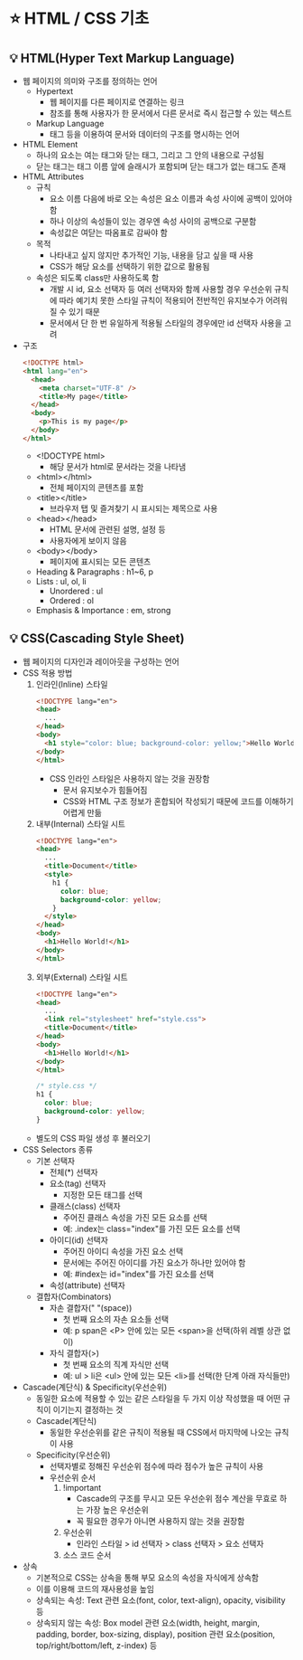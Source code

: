 # ⭐ HTML / CSS 기초

## 💡 HTML(Hyper Text Markup Language)

- 웹 페이지의 의미와 구조를 정의하는 언어
  - Hypertext
    - 웹 페이지를 다른 페이지로 연결하는 링크
    - 참조를 통해 사용자가 한 문서에서 다른 문서로 즉시 접근할 수 있는 텍스트
  - Markup Language
    - 태그 등을 이용하여 문서와 데이터의 구조를 명시하는 언어
- HTML Element
  - 하나의 요소는 여는 태그와 닫는 태그, 그리고 그 안의 내용으로 구성됨
  - 닫는 태그는 태그 이름 앞에 슬래시가 포함되며 닫는 태그가 없는 태그도 존재
- HTML Attributes
  - 규칙
    - 요소 이름 다음에 바로 오는 속성은 요소 이름과 속성 사이에 공백이 있어야 함
    - 하나 이상의 속성들이 있는 경우엔 속성 사이의 공백으로 구분함
    - 속성값은 여닫는 따옴표로 감싸야 함
  - 목적
    - 나타내고 싶지 않지만 추가적인 기능, 내용을 담고 싶을 때 사용
    - CSS가 해당 요소를 선택하기 위한 값으로 활용됨
  - 속성은 되도록 class만 사용하도록 함
    - 개발 시 id, 요소 선택자 등 여러 선택자와 함께 사용할 경우 우선순위 규칙에 따라 예기치 못한 스타일 규칙이 적용되어 전반적인 유지보수가 어려워질 수 있기 때문
    - 문서에서 단 한 번 유일하게 적용될 스타일의 경우에만 id 선택자 사용을 고려
- 구조
  ```html
  <!DOCTYPE html>
  <html lang="en">
    <head>
      <meta charset="UTF-8" />
      <title>My page</title>
    </head>
    <body>
      <p>This is my page</p>
    </body>
  </html>
  ```
  - \<!DOCTYPE html>
    - 해당 문서가 html로 문서라는 것을 나타냄
  - \<html>\</html>
    - 전체 페이지의 콘텐츠를 포함
  - \<title>\</title>
    - 브라우저 탭 및 즐겨찾기 시 표시되는 제목으로 사용
  - \<head>\</head>
    - HTML 문서에 관련된 설명, 설정 등
    - 사용자에게 보이지 않음
  - \<body>\</body>
    - 페이지에 표시되는 모든 콘텐츠
  - Heading & Paragraphs : h1~6, p
  - Lists : ul, ol, li
    - Unordered : ul
    - Ordered : ol
  - Emphasis & Importance : em, strong

## 💡 CSS(Cascading Style Sheet)

- 웹 페이지의 디자인과 레이아웃을 구성하는 언어
- CSS 적용 방법
  1. 인라인(Inline) 스타일
     ```html
     <!DOCTYPE lang="en">
     <head>
       ...
     </head>
     <body>
       <h1 style="color: blue; background-color: yellow;">Hello World!</h1>
     </body>
     </html>
     ```
     - CSS 인라인 스타일은 사용하지 않는 것을 권장함
       - 문서 유지보수가 힘들어짐
       - CSS와 HTML 구조 정보가 혼합되어 작성되기 때문에 코드를 이해하기 어렵게 만듦
  2. 내부(Internal) 스타일 시트
     ```html
     <!DOCTYPE lang="en">
     <head>
       ...
       <title>Document</title>
       <style>
         h1 {
           color: blue;
           background-color: yellow;
         }
       </style>
     </head>
     <body>
       <h1>Hello World!</h1>
     </body>
     </html>
     ```
  3. 외부(External) 스타일 시트
     ```html
     <!DOCTYPE lang="en">
     <head>
       ...
       <link rel="stylesheet" href="style.css">
       <title>Document</title>
     </head>
     <body>
       <h1>Hello World!</h1>
     </body>
     </html>
     ```
     ```css
     /* style.css */
     h1 {
       color: blue;
       background-color: yellow;
     }
     ```
  - 별도의 CSS 파일 생성 후 불러오기
- CSS Selectors 종류
  - 기본 선택자
    - 전체(\*) 선택자
    - 요소(tag) 선택자
      - 지정한 모든 태그를 선택
    - 클래스(class) 선택자
      - 주어진 클래스 속성을 가진 모든 요소를 선택
      - 예: .index는 class="index"를 가진 모든 요소를 선택
    - 아이디(id) 선택자
      - 주어진 아이디 속성을 가진 요소 선택
      - 문서에는 주어진 아이디를 가진 요소가 하나만 있어야 함
      - 예: #index는 id="index"를 가진 요소를 선택
    - 속성(attribute) 선택자
  - 결합자(Combinators)
    - 자손 결합자(" "(space))
      - 첫 번째 요소의 자손 요소들 선택
      - 예: p span은 \<P> 안에 있는 모든 \<span>을 선택(하위 레벨 상관 없이)
    - 자식 결합자(>)
      - 첫 번째 요소의 직계 자식만 선택
      - 예: ul > li은 \<ul> 안에 있는 모든 \<li>를 선택(한 단계 아래 자식들만)
- Cascade(계단식) & Specificity(우선순위)
  - 동일한 요소에 적용할 수 있는 같은 스타일을 두 가지 이상 작성했을 때 어떤 규칙이 이기는지 결정하는 것
  - Cascade(계단식)
    - 동일한 우선순위를 같은 규칙이 적용될 때 CSS에서 마지막에 나오는 규칙이 사용
  - Specificity(우선순위)
    - 선택자별로 정해진 우선순위 점수에 따라 점수가 높은 규칙이 사용
    - 우선순위 순서
      1. !important
         - Cascade의 구조를 무시고 모든 우선순위 점수 계산을 무효로 하는 가장 높은 우선순위
         - 꼭 필요한 경우가 아니면 사용하지 않는 것을 권장함
      2. 우선순위
         - 인라인 스타일 > id 선택자 > class 선택자 > 요소 선택자
      3. 소스 코드 순서
- 상속
  - 기본적으로 CSS는 상속을 통해 부모 요소의 속성을 자식에게 상속함
  - 이를 이용해 코드의 재사용성을 높임
  - 상속되는 속성: Text 관련 요소(font, color, text-align), opacity, visibility 등
  - 상속되지 않는 속성: Box model 관련 요소(width, height, margin, padding, border, box-sizing, display), position 관련 요소(position, top/right/bottom/left, z-index) 등
